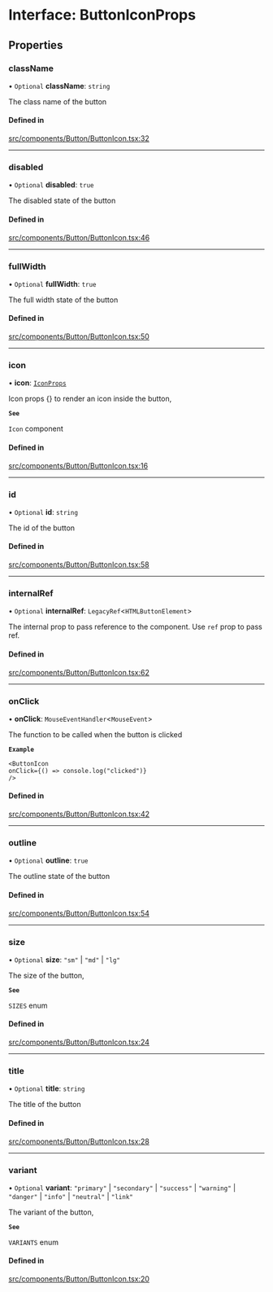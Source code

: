 # Interface: ButtonIconProps

## Properties

### className

• `Optional` **className**: `string`

The class name of the button

#### Defined in

[src/components/Button/ButtonIcon.tsx:32](https://github.com/emranffl/next-core-ui/blob/aebf215/src/components/Button/ButtonIcon.tsx#L32)

___

### disabled

• `Optional` **disabled**: ``true``

The disabled state of the button

#### Defined in

[src/components/Button/ButtonIcon.tsx:46](https://github.com/emranffl/next-core-ui/blob/aebf215/src/components/Button/ButtonIcon.tsx#L46)

___

### fullWidth

• `Optional` **fullWidth**: ``true``

The full width state of the button

#### Defined in

[src/components/Button/ButtonIcon.tsx:50](https://github.com/emranffl/next-core-ui/blob/aebf215/src/components/Button/ButtonIcon.tsx#L50)

___

### icon

• **icon**: [`IconProps`](IconProps.md)

Icon props {} to render an icon inside the button,

**`See`**

`Icon` component

#### Defined in

[src/components/Button/ButtonIcon.tsx:16](https://github.com/emranffl/next-core-ui/blob/aebf215/src/components/Button/ButtonIcon.tsx#L16)

___

### id

• `Optional` **id**: `string`

The id of the button

#### Defined in

[src/components/Button/ButtonIcon.tsx:58](https://github.com/emranffl/next-core-ui/blob/aebf215/src/components/Button/ButtonIcon.tsx#L58)

___

### internalRef

• `Optional` **internalRef**: `LegacyRef`<`HTMLButtonElement`\>

The internal prop to pass reference to the component. Use `ref` prop to pass ref.

#### Defined in

[src/components/Button/ButtonIcon.tsx:62](https://github.com/emranffl/next-core-ui/blob/aebf215/src/components/Button/ButtonIcon.tsx#L62)

___

### onClick

• **onClick**: `MouseEventHandler`<`MouseEvent`\>

The function to be called when the button is clicked

**`Example`**

```tsx
<ButtonIcon
onClick={() => console.log("clicked")}
/>
```

#### Defined in

[src/components/Button/ButtonIcon.tsx:42](https://github.com/emranffl/next-core-ui/blob/aebf215/src/components/Button/ButtonIcon.tsx#L42)

___

### outline

• `Optional` **outline**: ``true``

The outline state of the button

#### Defined in

[src/components/Button/ButtonIcon.tsx:54](https://github.com/emranffl/next-core-ui/blob/aebf215/src/components/Button/ButtonIcon.tsx#L54)

___

### size

• `Optional` **size**: ``"sm"`` \| ``"md"`` \| ``"lg"``

The size of the button,

**`See`**

`SIZES` enum

#### Defined in

[src/components/Button/ButtonIcon.tsx:24](https://github.com/emranffl/next-core-ui/blob/aebf215/src/components/Button/ButtonIcon.tsx#L24)

___

### title

• `Optional` **title**: `string`

The title of the button

#### Defined in

[src/components/Button/ButtonIcon.tsx:28](https://github.com/emranffl/next-core-ui/blob/aebf215/src/components/Button/ButtonIcon.tsx#L28)

___

### variant

• `Optional` **variant**: ``"primary"`` \| ``"secondary"`` \| ``"success"`` \| ``"warning"`` \| ``"danger"`` \| ``"info"`` \| ``"neutral"`` \| ``"link"``

The variant of the button,

**`See`**

`VARIANTS` enum

#### Defined in

[src/components/Button/ButtonIcon.tsx:20](https://github.com/emranffl/next-core-ui/blob/aebf215/src/components/Button/ButtonIcon.tsx#L20)

